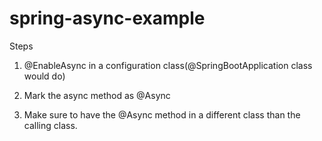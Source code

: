 # spring-async-example

Steps

1) @EnableAsync in a configuration class(@SpringBootApplication class would do)

2) Mark the async method as @Async

3) Make sure to have the @Async method in a different class than the calling class.
